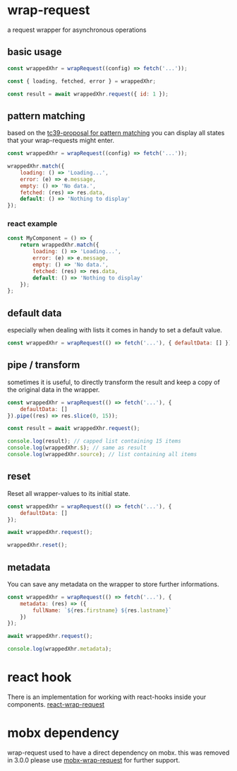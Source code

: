 # wrap-request

a request wrapper for asynchronous operations

## basic usage

```js
const wrappedXhr = wrapRequest((config) => fetch('...'));

const { loading, fetched, error } = wrappedXhr;

const result = await wrappedXhr.request({ id: 1 });
```

## pattern matching

based on the [tc39-proposal for pattern matching](https://github.com/tc39/proposal-pattern-matching) you can display all states that your wrap-requests might enter.

```js
const wrappedXhr = wrapRequest((config) => fetch('...'));

wrappedXhr.match({
    loading: () => 'Loading...',
    error: (e) => e.message,
    empty: () => 'No data.',
    fetched: (res) => res.data,
    default: () => 'Nothing to display'
});
```

### react example

```js
const MyComponent = () => {
    return wrappedXhr.match({
        loading: () => 'Loading...',
        error: (e) => e.message,
        empty: () => 'No data.',
        fetched: (res) => res.data,
        default: () => 'Nothing to display'
    });
};
```

## default data

especially when dealing with lists it comes in handy to set a default value.

```js
const wrappedXhr = wrapRequest(() => fetch('...'), { defaultData: [] });
```

## pipe / transform

sometimes it is useful, to directly transform the result and keep a copy of the original data in the wrapper.

```js
const wrappedXhr = wrapRequest(() => fetch('...'), {
    defaultData: []
}).pipe((res) => res.slice(0, 15));

const result = await wrappedXhr.request();

console.log(result); // capped list containing 15 items
console.log(wrappedXhr.$); // same as result
console.log(wrappedXhr.source); // list containing all items
```

## reset

Reset all wrapper-values to its initial state.

```js
const wrappedXhr = wrapRequest(() => fetch('...'), {
    defaultData: []
});

await wrappedXhr.request();

wrappedXhr.reset();
```

## metadata

You can save any metadata on the wrapper to store further informations.

```js
const wrappedXhr = wrapRequest(() => fetch('...'), {
    metadata: (res) => ({
        fullName: `${res.firstname} ${res.lastname}`
    })
});

await wrappedXhr.request();

console.log(wrappedXhr.metadata);
```

# react hook

There is an implementation for working with react-hooks inside your components. [react-wrap-request](https://github.com/misantronic/react-wrap-request)

# mobx dependency

wrap-request used to have a direct dependency on mobx. this was removed in 3.0.0
please use [mobx-wrap-request](https://github.com/misantronic/mobx-wrap-request) for further support.
